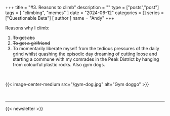 +++
title = "#3. Reasons to climb"
description = ""
type = ["posts","post"]
tags = [
    "climbing",
    "memes"
]
date = "2024-06-12"
categories = []
series = ["Questionable Beta"]
[ author ]
  name = "Andy"
+++

Reasons why I climb:

1. ~~To get abs~~
2. ~~To get a girlfriend~~
3. To momentarily liberate myself from the tedious pressures of the daily grind whilst quashing the episodic day dreaming of cutting loose and starting a commune with my comrades in the Peak District by hanging from colourful plastic rocks. Also gym dogs. 

&nbsp;


{{< image-center-medium src="/gym-dog.jpg" alt="Gym doggo" >}}

&nbsp;


---

{{< newsletter >}}
